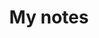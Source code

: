 ---
title: My notes
layout: collection
permalink: /notes/
collection: notes
entries_layout: grid
classes: wide
header:
    overlay_image: https://images.unsplash.com/photo-1517842645767-c639042777db
    overlay_filter: 0.3
---